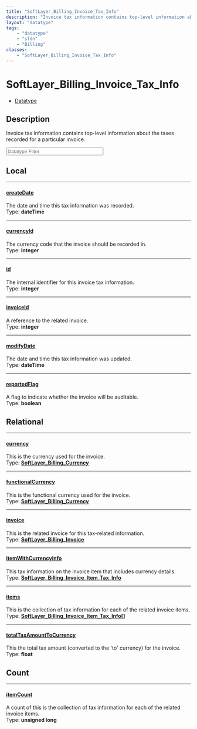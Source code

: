 ```yaml
---
title: "SoftLayer_Billing_Invoice_Tax_Info"
description: "Invoice tax information contains top-level information about the taxes recorded for a particular invoice."
layout: "datatype"
tags:
    - "datatype"
    - "sldn"
    - "Billing"
classes:
    - "SoftLayer_Billing_Invoice_Tax_Info"
---
```


# SoftLayer_Billing_Invoice_Tax_Info
<div id='service-datatype'>
    <ul id='sldn-reference-tabs'>
        <li id='datatype'> <a href='/reference/datatypes/SoftLayer_Billing_Invoice_Tax_Info' >Datatype</a></li>
    </ul>
</div>

## Description 
Invoice tax information contains top-level information about the taxes recorded for a particular invoice. 





<!-- Filer BEGIN -->
<div class="view-filters">
        <div class="clearfix">
            <div class="search-input-box">
                <input placeholder="Datatype Filter" onkeyup="titleSearch(inputId='prop-input', divId='properties', elementClass='prop-row')" 
                    type="text" id="prop-input" value="" size="30" maxlength="128" class="form-text">
            </div>
        </div>
</div>
<!-- Filer END -->

<div id="properties" class="content">
<div id="localProperties" class="prop-content" >

## Local
<div class="prop-row">

-----
[createDate]: #createdate
#### [createDate]
The date and time this tax information was recorded.  
<span class="type-label">Type: </span>**dateTime**


</div>
<div class="prop-row">

-----
[currencyId]: #currencyid
#### [currencyId]
The currency code that the invoice should be recorded in.  
<span class="type-label">Type: </span>**integer**


</div>
<div class="prop-row">

-----
[id]: #id
#### [id]
The internal identifier for this invoice tax information.  
<span class="type-label">Type: </span>**integer**


</div>
<div class="prop-row">

-----
[invoiceId]: #invoiceid
#### [invoiceId]
A reference to the related invoice.  
<span class="type-label">Type: </span>**integer**


</div>
<div class="prop-row">

-----
[modifyDate]: #modifydate
#### [modifyDate]
The date and time this tax information was updated.  
<span class="type-label">Type: </span>**dateTime**


</div>
<div class="prop-row">

-----
[reportedFlag]: #reportedflag
#### [reportedFlag]
A flag to indicate whether the invoice will be auditable.  
<span class="type-label">Type: </span>**boolean**


</div>
</div>
<!-- LOCAL PROPERTY END -->

<div id="relationalProperties"  class="prop-content" >

## Relational
<div class="prop-row">

-----
[currency]: #currency
#### [currency]
This is the currency used for the invoice.  
<span class="type-label">Type: </span>**<a href='/reference/datatypes/SoftLayer_Billing_Currency'>SoftLayer_Billing_Currency </a>**


</div>
<div class="prop-row">

-----
[functionalCurrency]: #functionalcurrency
#### [functionalCurrency]
This is the functional currency used for the invoice.  
<span class="type-label">Type: </span>**<a href='/reference/datatypes/SoftLayer_Billing_Currency'>SoftLayer_Billing_Currency </a>**


</div>
<div class="prop-row">

-----
[invoice]: #invoice
#### [invoice]
This is the related invoice for this tax-related information.  
<span class="type-label">Type: </span>**<a href='/reference/datatypes/SoftLayer_Billing_Invoice'>SoftLayer_Billing_Invoice </a>**


</div>
<div class="prop-row">

-----
[itemWithCurrencyInfo]: #itemwithcurrencyinfo
#### [itemWithCurrencyInfo]
This tax information on the invoice item that includes currency details.  
<span class="type-label">Type: </span>**<a href='/reference/datatypes/SoftLayer_Billing_Invoice_Item_Tax_Info'>SoftLayer_Billing_Invoice_Item_Tax_Info </a>**


</div>
<div class="prop-row">

-----
[items]: #items
#### [items]
This is the collection of tax information for each of the related invoice items.  
<span class="type-label">Type: </span>**<a href='/reference/datatypes/SoftLayer_Billing_Invoice_Item_Tax_Info'>SoftLayer_Billing_Invoice_Item_Tax_Info[] </a>**


</div>
<div class="prop-row">

-----
[totalTaxAmountToCurrency]: #totaltaxamounttocurrency
#### [totalTaxAmountToCurrency]
This the total tax amount (converted to the 'to' currency) for the invoice.  
<span class="type-label">Type: </span>**float**


</div>

## Count
<div class="prop-row">

-----
[itemCount]: #itemcount
#### [itemCount]
A count of this is the collection of tax information for each of the related invoice items.   
<span class="type-label">Type: </span>**unsigned long**


</div>
</div>


